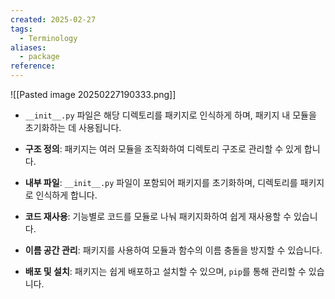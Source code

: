 ```yaml
---
created: 2025-02-27
tags:
  - Terminology
aliases:
  - package
reference:
---
```

![[Pasted image 20250227190333.png]]
- `__init__.py` 파일은 해당 디렉토리를 패키지로 인식하게 하며, 패키지 내 모듈을 초기화하는 데 사용됩니다.

- **구조 정의**: 패키지는 여러 모듈을 조직화하여 디렉토리 구조로 관리할 수 있게 합니다.

- **내부 파일**: `__init__.py` 파일이 포함되어 패키지를 초기화하며, 디렉토리를 패키지로 인식하게 합니다.

- **코드 재사용**: 기능별로 코드를 모듈로 나눠 패키지화하여 쉽게 재사용할 수 있습니다.

- **이름 공간 관리**: 패키지를 사용하여 모듈과 함수의 이름 충돌을 방지할 수 있습니다.

- **배포 및 설치**: 패키지는 쉽게 배포하고 설치할 수 있으며, `pip`를 통해 관리할 수 있습니다.